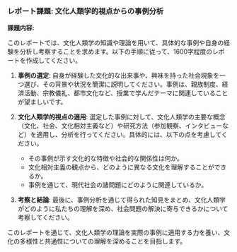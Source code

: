 ### レポート課題: 文化人類学的視点からの事例分析

**課題内容:**

このレポートでは、文化人類学の知識や理論を用いて、具体的な事例や自身の経験を分析し考察することを求めます。以下の手順に従って、1600字程度のレポートを作成してください。

1. **事例の選定**: 自身が経験した文化的な出来事や、興味を持った社会現象を一つ選び、その背景や状況を簡潔に説明してください。事例は、親族制度、経済活動、宗教儀礼、都市文化など、授業で学んだテーマに関連していることが望ましいです。

2. **文化人類学的視点の適用**: 選定した事例に対して、文化人類学の主要な概念（文化、社会、文化相対主義など）や研究方法（参加観察、インタビューなど）を適用し、分析を行ってください。具体的には、以下の点を考慮してください。
   - その事例が示す文化的な特徴や社会的な関係性は何か。
   - 文化相対主義の観点から、どのように異なる文化を理解することができるか。
   - 事例を通じて、現代社会の諸問題にどのように関連しているか。

3. **考察と結論**: 最後に、事例分析を通じて得られた知見をまとめ、文化人類学がどのように私たちの理解を深め、社会問題の解決に寄与できるかについて考察してください。

このレポートを通じて、文化人類学の理論を実際の事例に適用する力を養い、文化の多様性と共通性についての理解を深めることを目指します。